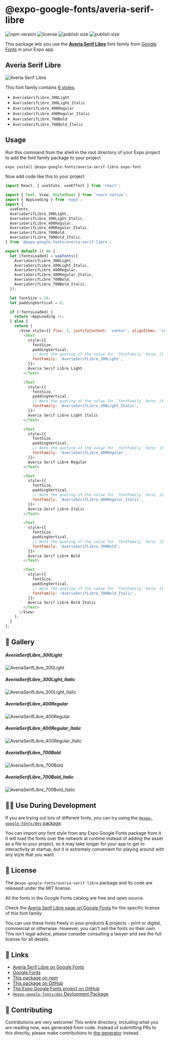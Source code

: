 # @expo-google-fonts/averia-serif-libre

![npm version](https://flat.badgen.net/npm/v/@expo-google-fonts/averia-serif-libre)
![license](https://flat.badgen.net/github/license/expo/google-fonts)
![publish size](https://flat.badgen.net/packagephobia/install/@expo-google-fonts/averia-serif-libre)
![publish size](https://flat.badgen.net/packagephobia/publish/@expo-google-fonts/averia-serif-libre)

This package lets you use the [**Averia Serif Libre**](https://fonts.google.com/specimen/Averia+Serif+Libre) font family from [Google Fonts](https://fonts.google.com/) in your Expo app.

## Averia Serif Libre

![Averia Serif Libre](./font-family.png)

This font family contains [6 styles](#-gallery).

- `AveriaSerifLibre_300Light`
- `AveriaSerifLibre_300Light_Italic`
- `AveriaSerifLibre_400Regular`
- `AveriaSerifLibre_400Regular_Italic`
- `AveriaSerifLibre_700Bold`
- `AveriaSerifLibre_700Bold_Italic`

## Usage

Run this command from the shell in the root directory of your Expo project to add the font family package to your project
```sh
expo install @expo-google-fonts/averia-serif-libre expo-font
```

Now add code like this to your project
```js
import React, { useState, useEffect } from 'react';

import { Text, View, StyleSheet } from 'react-native';
import { AppLoading } from 'expo';
import {
  useFonts,
  AveriaSerifLibre_300Light,
  AveriaSerifLibre_300Light_Italic,
  AveriaSerifLibre_400Regular,
  AveriaSerifLibre_400Regular_Italic,
  AveriaSerifLibre_700Bold,
  AveriaSerifLibre_700Bold_Italic,
} from '@expo-google-fonts/averia-serif-libre';

export default () => {
  let [fontsLoaded] = useFonts({
    AveriaSerifLibre_300Light,
    AveriaSerifLibre_300Light_Italic,
    AveriaSerifLibre_400Regular,
    AveriaSerifLibre_400Regular_Italic,
    AveriaSerifLibre_700Bold,
    AveriaSerifLibre_700Bold_Italic,
  });

  let fontSize = 24;
  let paddingVertical = 6;

  if (!fontsLoaded) {
    return <AppLoading />;
  } else {
    return (
      <View style={{ flex: 1, justifyContent: 'center', alignItems: 'center' }}>
        <Text
          style={{
            fontSize,
            paddingVertical,
            // Note the quoting of the value for `fontFamily` here; it expects a string!
            fontFamily: 'AveriaSerifLibre_300Light',
          }}>
          Averia Serif Libre Light
        </Text>

        <Text
          style={{
            fontSize,
            paddingVertical,
            // Note the quoting of the value for `fontFamily` here; it expects a string!
            fontFamily: 'AveriaSerifLibre_300Light_Italic',
          }}>
          Averia Serif Libre Light Italic
        </Text>

        <Text
          style={{
            fontSize,
            paddingVertical,
            // Note the quoting of the value for `fontFamily` here; it expects a string!
            fontFamily: 'AveriaSerifLibre_400Regular',
          }}>
          Averia Serif Libre Regular
        </Text>

        <Text
          style={{
            fontSize,
            paddingVertical,
            // Note the quoting of the value for `fontFamily` here; it expects a string!
            fontFamily: 'AveriaSerifLibre_400Regular_Italic',
          }}>
          Averia Serif Libre Italic
        </Text>

        <Text
          style={{
            fontSize,
            paddingVertical,
            // Note the quoting of the value for `fontFamily` here; it expects a string!
            fontFamily: 'AveriaSerifLibre_700Bold',
          }}>
          Averia Serif Libre Bold
        </Text>

        <Text
          style={{
            fontSize,
            paddingVertical,
            // Note the quoting of the value for `fontFamily` here; it expects a string!
            fontFamily: 'AveriaSerifLibre_700Bold_Italic',
          }}>
          Averia Serif Libre Bold Italic
        </Text>
      </View>
    );
  }
};

```

## 🔡 Gallery

##### AveriaSerifLibre_300Light
![AveriaSerifLibre_300Light](./AveriaSerifLibre_300Light.ttf.png)

##### AveriaSerifLibre_300Light_Italic
![AveriaSerifLibre_300Light_Italic](./AveriaSerifLibre_300Light_Italic.ttf.png)

##### AveriaSerifLibre_400Regular
![AveriaSerifLibre_400Regular](./AveriaSerifLibre_400Regular.ttf.png)

##### AveriaSerifLibre_400Regular_Italic
![AveriaSerifLibre_400Regular_Italic](./AveriaSerifLibre_400Regular_Italic.ttf.png)

##### AveriaSerifLibre_700Bold
![AveriaSerifLibre_700Bold](./AveriaSerifLibre_700Bold.ttf.png)

##### AveriaSerifLibre_700Bold_Italic
![AveriaSerifLibre_700Bold_Italic](./AveriaSerifLibre_700Bold_Italic.ttf.png)


## 👩‍💻 Use During Development

If you are trying out lots of different fonts, you can try using the [`@expo-google-fonts/dev` package](https://github.com/expo/google-fonts/tree/master/font-packages/dev#readme).

You can import *any* font style from any Expo Google Fonts package from it. It will load the fonts
over the network at runtime instead of adding the asset as a file to your project, so it may take longer
for your app to get to interactivity at startup, but it is extremely convenient
for playing around with any style that you want.

## 📖 License

The `@expo-google-fonts/averia-serif-libre` package and its code are released under the MIT license.

All the fonts in the Google Fonts catalog are free and open source.

Check the [Averia Serif Libre page on Google Fonts](https://fonts.google.com/specimen/Averia+Serif+Libre) for the specific license of this font family.

You can use these fonts freely in your products & projects - print or digital, commercial or otherwise. However, you can't sell the fonts on their own. This isn't legal advice, please consider consulting a lawyer and see the full license for all details.

## 🔗 Links

- [Averia Serif Libre on Google Fonts](https://fonts.google.com/specimen/Averia+Serif+Libre)
- [Google Fonts](https://fonts.google.com/)
- [This package on npm](https://www.npmjs.com/package/@expo-google-fonts/averia-serif-libre)
- [This package on GitHub](https://github.com/expo/google-fonts/tree/master/font-packages/averia-serif-libre)
- [The Expo Google Fonts project on GitHub](https://github.com/expo/google-fonts)
- [`@expo-google-fonts/dev` Devlopment Package](https://github.com/expo/google-fonts/tree/master/font-packages/dev)

## 🤝 Contributing

Contributions are very welcome! This entire directory, including what you are reading now, was generated from code. Instead of submitting PRs to this directly, please make contributions to [the generator](https://github.com/expo/google-fonts/tree/master/packages/generator) instead.
